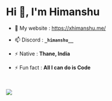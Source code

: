 <h1 align="left">Hi 👋, I'm Himanshu</h1>

<!--
<h3 align="center"> Visitor Count</h3> 
<div align="center" >
 <img src="https://profile-counter.glitch.me/frHimanshu/count.svg" alt="Visitor's Count" />
</div> <br>
-->
- 🔭 My website : https://xhimanshu.me/

- 📫 Discord : **`_himanshu__`**

- ⚡ Native : **Thane, India**

- ⚡ Fun fact : **All I can do is Code**
</h3> <br>

![](https://komarev.com/ghpvc/?username=frhimanshu)

<!--
<img align="center" src="https://github-readme-stats.vercel.app/api/top-langs/?username=frHimanshu&langs_count=15&layout=compact&hide_border=false&theme=dark&locale=en&title_color=ffffff&text_color=3bcf05&card_width=350&border_color=00000000&border_radius=10&line_height=30" /><img align="center" src="https://github-readme-stats.vercel.app/api?username=frHimanshu&show_icons=true&theme=dark&bg-color=00000000&hide_border=false&title_color=ffffff&text_color=3bcf05&count_private=true&locale=en&rank_icon=percentile&border_color=00000000&border_radius=10&line_height=25&&show=reviews,discussions_started,discussions_answered&include_all_commits=true&text_bold=true" />

<img src="https://user-images.githubusercontent.com/74038190/212284100-561aa473-3905-4a80-b561-0d28506553ee.gif" width="900">
-->

